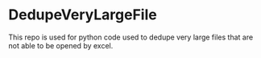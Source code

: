# DedupeVeryLargeFile

This repo is used for python code used to dedupe very large files that are not able to be opened by excel.
